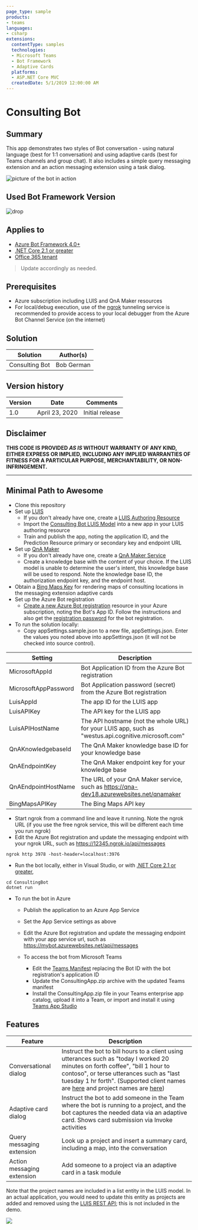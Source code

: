 ```yaml
---
page_type: sample
products:
- teams
languages:
- csharp
extensions:
  contentType: samples
  technologies:
  - Microsoft Teams
  - Bot Framework
  - Adaptive Cards
  platforms:
  - ASP.NET Core MVC
  createdDate: 5/1/2019 12:00:00 AM
---
```

# Consulting Bot

## Summary

This app demonstrates two styles of Bot conversation - using natural language (best for 1:1 conversation) and using adaptive cards (best for Teams channels and group chat). It also includes a simple query messaging extension and an action messaging extension using a task dialog.

![picture of the bot in action](assets/using-bot2-detail.png)

## Used Bot Framework Version

![drop](https://img.shields.io/badge/Bot&nbsp;Framework-4.6-green.svg)

## Applies to

* [Azure Bot Framework 4.0+](#)
* [.NET Core 2.1 or greater](#)
* [Office 365 tenant](https://dev.office.com/sharepoint/docs/spfx/set-up-your-development-environment)

> Update accordingly as needed.

## Prerequisites

* Azure subscription including LUIS and QnA Maker resources
* For local/debug execution, use of the [ngrok](https://ngrok.com/) tunneling service is recommended to provide access to your local debugger from the Azure Bot Channel Service (on the internet)

## Solution

Solution|Author(s)
--------|---------
Consulting Bot | Bob German

## Version history

Version|Date|Comments
-------|----|--------
1.0|April 23, 2020|Initial release

## Disclaimer

**THIS CODE IS PROVIDED *AS IS* WITHOUT WARRANTY OF ANY KIND, EITHER EXPRESS OR IMPLIED, INCLUDING ANY IMPLIED WARRANTIES OF FITNESS FOR A PARTICULAR PURPOSE, MERCHANTABILITY, OR NON-INFRINGEMENT.**

---

## Minimal Path to Awesome

* Clone this repository
* Set up [LUIS](https://luis.ai)
  * If you don't already have one, create a [LUIS Authoring Resource](https://docs.microsoft.com/en-us/azure/cognitive-services/luis/luis-how-to-azure-subscription)
  * Import the [Consulting Bot LUIS Model](ConsultingBot/Model/LuisConsultingProjectModel.json) into a new app in your LUIS authoring resource
  * Train and publish the app, noting the application ID, and the Prediction Resource primary or secondary key and endpoint URL
* Set up [QnA Maker](https://qnamaker.ai)
  * If you don't already have one, create a [QnA Maker Service](https://docs.microsoft.com/en-us/azure/cognitive-services/qnamaker/how-to/set-up-qnamaker-service-azure#create-a-new-qna-maker-service)
  * Create a knowledge base with the content of your choice. If the LUIS model is unable to determine the user's intent, this knowledge base will be used to respond. Note the knowledge base ID, the authorization endpoint key, and the endpoint host.
* Obtain a [Bing Maps Key](https://docs.microsoft.com/en-us/bingmaps/getting-started/bing-maps-dev-center-help/getting-a-bing-maps-key) for rendering maps of consulting locations in the messaging extension adaptive cards
* Set up the Azure Bot registration
  * [Create a new Azure Bot registration](https://docs.microsoft.com/en-us/azure/bot-service/bot-service-quickstart-registration?view=azure-bot-service-3.0) resource in your Azure subscription, noting the Bot's App ID. Follow the instructions and also get the [registration password](https://docs.microsoft.com/en-us/azure/bot-service/bot-service-quickstart-registration?view=azure-bot-service-3.0#get-registration-password) for the bot registration.
* To run the solution locally:
  * Copy appSettings.sample.json to a new file, appSettings.json. Enter the values you noted above into appSettings.json (it will not be checked into source control). 
  
| Setting | Description |
|--|--|
|MicrosoftAppId|Bot Application ID from the Azure Bot registration|
|MicrosoftAppPassword|Bot Application password (secret) from the Azure Bot registration|
|LuisAppId|The app ID for the LUIS app|
|LuisAPIKey|The API key for the LUIS app|
|LuisAPIHostName|The API hostname (not the whole URL) for your LUIS app, such as "westus.api.cognitive.microsoft.com"|
|QnAKnowledgebaseId|The QnA Maker knowledge base ID for your knowledge base|
|QnAEndpointKey|The QnA Maker endpoint key for your knowledge base|
|QnAEndpointHostName|The URL of your QnA Maker service, such as https://qna-dev18.azurewebsites.net/qnamaker|
|BingMapsAPIKey|The Bing Maps API key|

  * Start ngrok from a command line and leave it running. Note the ngrok URL (if you use the free ngrok service, this will be different each time you run ngrok)
  * Edit the Azure Bot registration and update the messaging endpoint with your ngrok URL, such as https://12345.ngrok.io/api/messages 

  ~~~ shell
  ngrok http 3978 -host-header=localhost:3976
  ~~~

  * Run the bot locally, either in Visual Studio, or with [.NET Core 2.1 or greater](#),

  ~~~ shell
  cd ConsultingBot
  dotnet run
  ~~~
* To run the bot in Azure
  * Publish the application to an Azure App Service
  * Set the App Service settings as above
  * Edit the Azure Bot registration and update the messaging endpoint with your app service url, such as https://mybot.azurewebsites.net/api/messages

  * To access the bot from Microsoft Teams
    * Edit the [Teams Manifest](ConsultingBot/TeamsManifest/manifest.json) replacing the Bot ID with the bot registration's application ID
    * Update the ConsultingApp.zip archive with the updated Teams manifest
    * Install the ConsultingApp.zip file in your Teams enterprise app catalog, upload it into a Team, or import and install it using [Teams App Studio](https://docs.microsoft.com/en-us/microsoftteams/platform/concepts/build-and-test/app-studio-overview)

## Features

|Feature|Description|
|---|---|
|Conversational dialog|Instruct the bot to bill hours to a client using utterances such as "today I worked 20 minutes on forth coffee", "bill 1 hour to contoso", or terse utterances such as "last tuesday 1 hr forth". (Supported client names are [here](ConsultingData/Models/MockClients.cs) and project names are [here](ConsultingData/Models/MockProjects.cs))
|Adaptive card dialog|Instruct the bot to add someone in the Team where the bot is running to a project, and the bot captures the needed data via an adaptive card. Shows card submission via Invoke activities|
|Query messaging extension|Look up a project and insert a summary card, including a map, into the conversation|
|Action messaging extension|Add someone to a project via an adaptive card in a task module|

Note that the project names are included in a list entity in the LUIS model. In an actual application, you would need to update this entity as projects are added and removed using the [LUIS REST API](https://docs.microsoft.com/en-us/azure/cognitive-services/luis/get-started-get-model-rest-apis?pivots=programming-language-csharp); this is not included in the demo.

<img src="https://m365-visitor-stats.azurewebsites.net/teams-dev-samples/samples/app-consulting-bot/readme" />